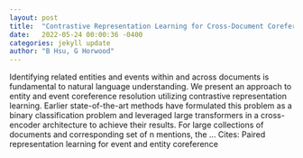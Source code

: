 ```yaml
---
layout: post
title:  "Contrastive Representation Learning for Cross-Document Coreference Resolution of Events and Entities"
date:   2022-05-24 00:00:36 -0400
categories: jekyll update
author: "B Hsu, G Horwood"
---
```

Identifying related entities and events within and across documents is fundamental to natural language understanding. We present an approach to entity and event coreference resolution utilizing contrastive representation learning. Earlier state-of-the-art methods have formulated this problem as a binary classification problem and leveraged large transformers in a cross-encoder architecture to achieve their results. For large collections of documents and corresponding set of n mentions, the … Cites: ‪Paired representation learning for event and entity coreference‬